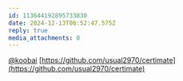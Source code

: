 ```yaml
---
id: 113644192895733830
date: 2024-12-13T06:52:47.575Z
reply: true
media_attachments: 0
---
```


[@koobai](https://mastodon.social/@koobai) [https://github.com/usual2970/certimate](https://github.com/usual2970/certimate)


